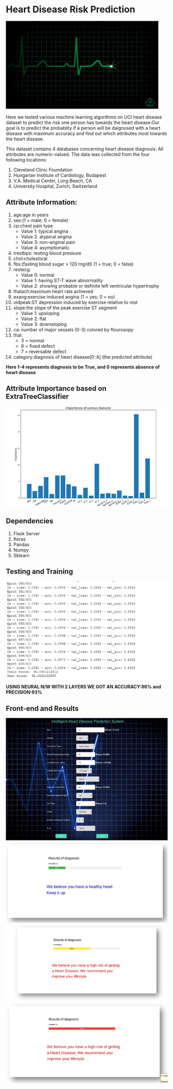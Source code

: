 # Heart Disease Risk Prediction

![Alt text](heart.gif)

Here we tested various machine learning algorithms on UCI heart disease dataset to predict the risk one person has towards the heart disease.Our goal is to predict the probablity if a person will be daignosed with a heart disease with maximum accuracy and find out which attributes most towards the heart disease.

This dataset contains 4 databases concerning heart disease diagnosis. All attributes are numeric-valued. The data was collected from the four following locations:

1. Cleveland Clinic Foundation
2. Hungarian Institute of Cardiology, Budapest
3. V.A. Medical Center, Long Beach, CA
4. University Hospital, Zurich, Switzerland
 
 
## Attribute Information:

  1. age:age in years       
  2. sex:(1 = male; 0 = female)       
  3. cp:chest pain type
     - Value 1: typical angina
     - Value 2: atypical angina
     - Value 3: non-anginal pain
     - Value 4: asymptomatic
  4. trestbps: resting blood pressure  
  5. chol:cholestoral      
  6. fbs:(fasting blood sugar > 120 mg/dl)  (1 = true; 0 = false)    
  7. restecg:
      - Value 0: normal
      - Value 1: having ST-T wave abnormality 
      - Value 2: showing probable or definite left ventricular hypertrophy
  8. thalach:maximum heart rate achieved
  9. exang:exercise induced angina (1 = yes; 0 = no)     
  10. oldpeak:ST depression induced by exercise relative to rest   
  11. slope:the slope of the peak exercise ST segment
      - Value 1: upsloping
      - Value 2: flat
      - Value 3: downsloping     
  12. ca: number of major vessels (0-3) colored by flourosopy        
  13. thal: 
      - 3 = normal
      - 6 = fixed defect
      - 7 = reversable defect 
  14. category:diagnosis of heart disease[0-4]       (the predicted attribute)

**Here 1-4 represents diagnosis to be True, and 0 represents absence of heart disease**

## Attribute Importance based on ExtraTreeClassifier
![Alt text](attribute_importance.png "Attribute Importance")

## Dependencies
1. Flask Server
2. Keras
3. Pandas
4. Numpy
5. Sklearn

## Testing and Training
![Alt text]( 	training_nn.png "Training Neural N/Ws for around 600 iterations")

**USING NEURAL N/W WITH 2 LAYERS WE GOT AN ACCURACY:96% and PRECISION:93%**

## Front-end and Results

![Alt text]( 	homepage.png "Homepage")
![Alt text]( 	positive_result.png "Postive test result")
![Alt text]( 	moderate.png "Moderate test result")
![Alt text]( 	highly_negative.png "Highly negative test result")
